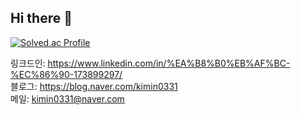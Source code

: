 ## Hi there 👋

<!--
**KiminSon/KiminSon** is a ✨ _special_ ✨ repository because its `README.md` (this file) appears on your GitHub profile.

Here are some ideas to get you started:

- 🔭 I’m currently working on ...
- 🌱 I’m currently learning ...
- 👯 I’m looking to collaborate on ...
- 🤔 I’m looking for help with ...
- 💬 Ask me about ...
- 📫 How to reach me: ...
- 😄 Pronouns: ...
- ⚡ Fun fact: ...
-->


[![Solved.ac Profile](http://mazassumnida.wtf/api/v2/generate_badge?boj=kimin0331)](https://solved.ac/kimin0331/)


링크드인: https://www.linkedin.com/in/%EA%B8%B0%EB%AF%BC-%EC%86%90-173899297/ <br/>
블로그: https://blog.naver.com/kimin0331 <br/>
메일: kimin0331@naver.com <br/>
